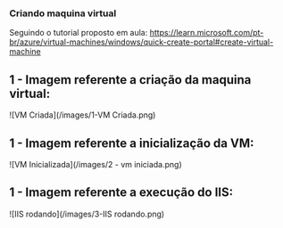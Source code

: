 ### Criando maquina virtual 

Seguindo o tutorial proposto em aula:
https://learn.microsoft.com/pt-br/azure/virtual-machines/windows/quick-create-portal#create-virtual-machine


## 1 - Imagem referente a criação da maquina virtual:
![VM Criada](/images/1-VM Criada.png)

## 1 - Imagem referente a inicialização da VM:
![VM Inicializada](/images/2 - vm iniciada.png)

## 1 - Imagem referente a execução do IIS:
![IIS rodando](/images/3-IIS rodando.png)